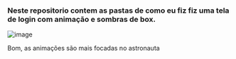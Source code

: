 ### Neste repositorio contem as pastas de como eu fiz fiz uma tela de login com animação e sombras de box.
![image](https://user-images.githubusercontent.com/117082302/208781219-b9a32b7e-9b12-44ee-a88c-f18206fec45c.png)

Bom, as animações são mais focadas no astronauta
